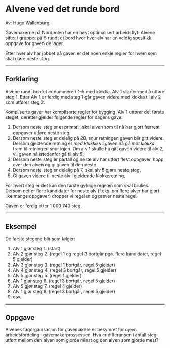 # Alvene ved det runde bord

Av: Hugo Wallenburg

Gavemakerne på Nordpolen har en høyt optimalisert arbeidsflyt. Alvene sitter i grupper på 5 rundt et bord hvor hver alv har en veldig spesifikk oppgave for gaven de lager.

Etter hver alv har jobbet på gaven er det noen enkle regler for hvem som skal gjøre neste steg.

______

## Forklaring

Alvene rundt bordet er nummerert 1–5 med klokka. Alv 1 starter med å utføre steg 1. Etter Alv 1 er ferdig med steg 1 går gaven videre med klokka til alv 2 som utfører steg 2.

Kompliserte gaver har kompliserte regler for bygging. Alv 1 utfører det første steget, deretter gjelder følgende regler for dagens gave:

1. Dersom neste steg er et primtall, skal alven som til nå har gjort færrest oppgaver utføre neste steg.
2. Dersom neste steg er delelig på 28, snur retningen gaven blir gitt videre. Dersom gjeldende retning er _med klokka_ vil gaven nå gå _mot klokka_ fram til retningen snur igjen. Om alv 1 skulle ha gitt gaven videre til alv 2, vil gaven nå istedenfor gå til alv 5.
3. Dersom neste steg er partall og neste alv har utført flest oppgaver, hopp over den alven og gi gaven til den neste.
4. Dersom neste steg er delelig på 7, skal alv 5 gjøre neste steg.
5. Gi gaven videre til neste alv i gjeldende klokkeretning.

For hvert steg er det kun den første gyldige regelen som skal brukes. Dersom det er flere kandidater for neste alv (f.eks. om flere alver har gjort like mange oppgaver) dropper vi regelen og prøver neste regel.

Gaven er ferdig etter 1 000 740 steg. 

______

## Eksempel

De første stegene blir som følger:

1. Alv 1 gjør steg 1. (start)
2. Alv 2 gjør steg 2. (regel 1 og regel 3 bortgår pga. flere kandidater, regel 5 gjelder)
3. Alv 3 gjør steg 3. (regel 1 bortgår, regel 5 gjelder)
4. Alv 4 gjør steg 4. (regel 3 bortgår, regel 5 gjelder)
5. Alv 5 gjør steg 5. (regel 1 gjelder)
6. Alv 1 gjør steg 6. (regel 3 bortgår, regel 5 gjelder)
7. Alv 5 gjør steg 7. (regel 4 gjelder)
8. Alv 1 gjør steg 8. (regel 3 bortgår, regel 5 gjelder)
9. osv.

______

## Oppgave

Alvenes fagorganisasjon for gavemakere er bekymret for ujevn arbeidsfordeling i gavemakerprossessen. Hva er differansen i antall steg utført mellom den alven som gjorde minst og den alven som gjorde mest?
